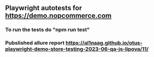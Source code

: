 ## Playwright autotests for https://demo.nopcommerce.com
### To run the tests do "npm run test" 
### Pubslished allure report https://al1naag.github.io/otus-playwright-demo-store-testing-2023-06-qa-js-lipova/11/